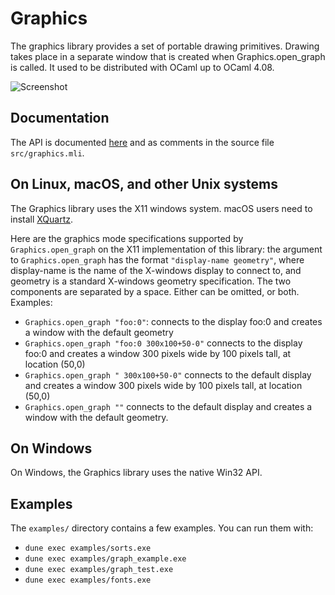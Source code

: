 Graphics
========

The graphics library provides a set of portable drawing
primitives. Drawing takes place in a separate window that is created
when Graphics.open_graph is called. It used to be distributed with
OCaml up to OCaml 4.08.

![Screenshot](libgraph.png)

Documentation
-------------

The API is documented 
[here](https://ocaml.org/p/graphics/latest/doc/Graphics/index.html)
and as comments in the source file `src/graphics.mli`.

On Linux, macOS, and other Unix systems
---------------------------------------

The Graphics library uses the X11 windows system.
macOS users need to install [XQuartz](https://www.xquartz.org/).

Here are the graphics mode specifications supported by
`Graphics.open_graph` on the X11 implementation of this library: the
argument to `Graphics.open_graph` has the format `"display-name
geometry"`, where display-name is the name of the X-windows display to
connect to, and geometry is a standard X-windows geometry
specification. The two components are separated by a space. Either can
be omitted, or both. Examples:

- `Graphics.open_graph "foo:0"`: connects to the display foo:0 and
  creates a window with the default geometry
- `Graphics.open_graph "foo:0 300x100+50-0"` connects to the display
  foo:0 and creates a window 300 pixels wide by 100 pixels tall, at
  location (50,0)
- `Graphics.open_graph " 300x100+50-0"` connects to the default
  display and creates a window 300 pixels wide by 100 pixels tall, at
  location (50,0)
- `Graphics.open_graph ""` connects to the default display and creates
  a window with the default geometry.

On Windows
----------

On Windows, the Graphics library uses the native Win32 API.

Examples
--------

The `examples/` directory contains a few examples. You can run them
with:

- `dune exec examples/sorts.exe`
- `dune exec examples/graph_example.exe`
- `dune exec examples/graph_test.exe`
- `dune exec examples/fonts.exe`
